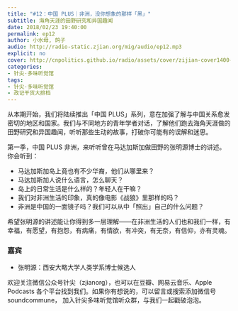 ```yaml
---
title: "#12：中国 PLUS｜非洲，没你想象的那样「黑」"
subtitle: 海角天涯的田野研究和异国趣闻
date: 2018/02/23 19:40:00
permalink: ep12
author: 小水母, 鸽子
audio: http://radio-static.zjian.org/mig/audio/ep12.mp3
explicit: no
cover: http://cnpolitics.github.io/radio/assets/cover/zijian-cover1400-v1.0.jpg
categories:
- 针尖·多味听觉馆
tags:
- 针尖·多味听觉馆
- 政记干货大排档
---
```


从本期开始，我们将陆续推出「中国 PLUS」系列，意在加强了解与中国关系愈发密切的地区和国家。我们与不同地方的青年学者对话，了解他们跑去海角天涯做的田野研究和异国趣闻，听听那些生动的故事，打破你可能有的误解和迷思。

第一季，中国 PLUS 非洲，来听听曾在马达加斯加做田野的张明源博士的讲述。你会听到：

- 马达加斯加岛上竟也有不少华裔，他们从哪里来？
- 马达加斯加人说什么语言，怎么聊天？
- 岛上的日常生活是什么样的？年轻人在干嘛？
- 我们对非洲生活的印象，真的像电影《战狼》里那样的吗？
- 非洲是中国的一面镜子吗？我们可以从中「照出」自己的什么问题？

希望张明源的讲述能让你得到多一层理解——在非洲生活的人们也和我们一样，有幸福，有愿望，有抱怨，有病痛，有情欲，有冲突，有无奈，有信仰，亦有灵魂。

### 嘉宾
- 张明源：西安大略大学人类学系博士候选人

欢迎关注微信公众号针尖（zjianorg），也可以在豆瓣、网易云音乐、Apple Podcasts 各个平台找到我们。如果你有想说的，可以留言或搜索添加微信号 soundcommune， 加入针尖多味听觉馆听众群，与我们一起戳破泡泡。
